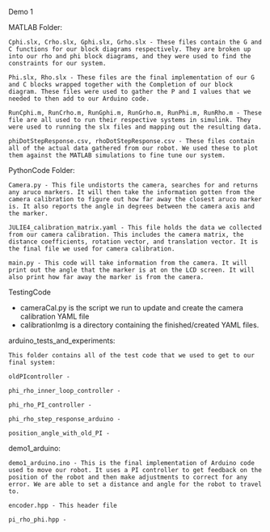 Demo 1

MATLAB Folder:

    Cphi.slx, Crho.slx, Gphi.slx, Grho.slx - These files contain the G and C functions for our block diagrams respectively. They are broken up into our rho and phi block diagrams, and they were used to find the constraints for our system.
    
    Phi.slx, Rho.slx - These files are the final implementation of our G and C blocks wrapped together with the Completion of our block diagram. These files were used to gather the P and I values that we needed to then add to our Arduino code. 
    
    RunCphi.m, RunCrho.m, RunGphi.m, RunGrho.m, RunPhi.m, RunRho.m - These file are all used to run their respective systems in simulink. They were used to running the slx files and mapping out the resulting data.
    
    phiDotStepResponse.csv, rhoDotStepResponse.csv - These files contain all of the actual data gathered from our robot. We used these to plot them against the MATLAB simulations to fine tune our system. 
    
PythonCode Folder:
    
    Camera.py - This file undistorts the camera, searches for and returns any aruco markers. It will then take the information gotten from the camera calibration to figure out how far away the closest aruco marker is. It also reports the angle in degrees between the camera axis and the marker.
    
    JULIE4_calibration_matrix.yaml - This file holds the data we collected from our camera calibration. This includes the camera matrix, the distance coefficients, rotation vector, and translation vector. It is the final file we used for camera calibration.
    
    main.py - This code will take information from the camera. It will print out the angle that the marker is at on the LCD screen. It will also print how far away the marker is from the camera.

TestingCode
- cameraCal.py is the script we run to update and create the camera calibration YAML file
- calibrationImg is a directory containing the finished/created YAML files.


arduino_tests_and_experiments:
    
    This folder contains all of the test code that we used to get to our final system:
    
    oldPIcontroller -  
    
    phi_rho_inner_loop_controller - 
    
    phi_rho_PI_controller - 
    
    phi_rho_step_response_arduino - 
    
    position_angle_with_old_PI - 
    
demo1_arduino:

    demo1_arduino.ino - This is the final implementation of Arduino code used to move our robot. It uses a PI controller to get feedback on the position of the robot and then make adjustments to correct for any error. We are able to set a distance and angle for the robot to travel to.  
    
    encoder.hpp - This header file 
    
    pi_rho_phi.hpp - 
